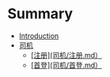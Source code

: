 # Summary

* [Introduction](README.md)
* [司机](司机/README.md)
    * [\[注册\]\(司机\/注册.md）](司机/注册司机注册md）.md)
    * [\[首登\]\(司机\/首登.md）](司机/首登司机首登md）.md)

